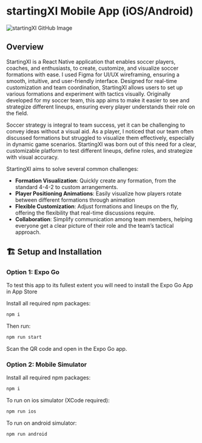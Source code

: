 # startingXI Mobile App (iOS/Android)

![startingXI GitHub Image](https://github.com/user-attachments/assets/c1091c7d-1b49-4247-89c7-6673f3383e31)

## Overview
StartingXI is a React Native application that enables soccer players, coaches, and enthusiasts, to create, customize, and visualize soccer formations with ease. I used Figma for UI/UX wireframing, ensuring a smooth, intuitive, and user-friendly interface. Designed for real-time customization and team coordination, StartingXI allows users to set up various formations and experiment with tactics visually. Originally developed for my soccer team, this app aims to make it easier to see and strategize different lineups, ensuring every player understands their role on the field.

Soccer strategy is integral to team success, yet it can be challenging to convey ideas without a visual aid. As a player, I noticed that our team often discussed formations but struggled to visualize them effectively, especially in dynamic game scenarios. StartingXI was born out of this need for a clear, customizable platform to test different lineups, define roles, and strategize with visual accuracy.

StartingXI aims to solve several common challenges:

- **Formation Visualization**: Quickly create any formation, from the standard 4-4-2 to custom arrangements.
- **Player Positioning Animations**: Easily visualize how players rotate between different formations through animation
- **Flexible Customization**: Adjust formations and lineups on the fly, offering the flexibility that real-time discussions require.
- **Collaboration**: Simplify communication among team members, helping everyone get a clear picture of their role and the team’s tactical approach.

## 🏗️ Setup and Installation

### Option 1: Expo Go
To test this app to its fullest extent you will need to install the Expo Go App in App Store

Install all required npm packages:
```sh
npm i
```
Then run:
```sh
npm run start
```
Scan the QR code and open in the Expo Go app.

### Option 2: Mobile Simulator
Install all required npm packages:
```sh
npm i
```
To run on ios simulator (XCode required):
```sh
npm run ios
```
To run on android simulator:
```sh
npm run android
```

